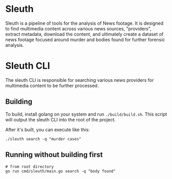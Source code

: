 # Sleuth

Sleuth is a pipeline of tools for the analysis of News footage. It is designed to find multimedia content across various news sources, "providers", extract metadata, download the content, and ultimately create a dataset of news footage focused around murder and bodies found for further forensic analysis.

# Sleuth CLI

The sleuth CLI is responsible for searching various news providers for multimedia content to be further processed.

## Building

To build, install golang on your system and run `./build/build.sh`. This script will output the sleuth CLI into the root of the project.

After it's built, you can execute like this:

```
./sleuth search -q "murder cases"
```

## Running without building first

```shell
# from root directory
go run cmd/sleuth/main.go search -q "body found"
```
